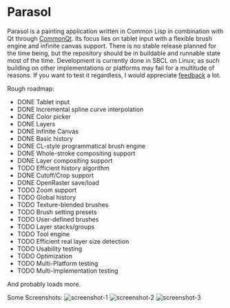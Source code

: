 Parasol
=======

Parasol is a painting application written in Common Lisp in combination with Qt through [CommonQt](http://common-lisp.net/project/commonqt/). Its focus lies on tablet input with a flexible brush engine and infinite canvas support. There is no stable release planned for the time being, but the repository should be in buildable and runnable state most of the time. Development is currently done in SBCL on Linux; as such building on other implementations or platforms may fail for a multitude of reasons. If you want to test it regardless, I would appreciate [feedback](https://github.com/Shinmera/parasol/issues) a lot.

Rough roadmap:

 * DONE Tablet input
 * DONE Incremental spline curve interpolation
 * DONE Color picker
 * DONE Layers
 * DONE Infinite Canvas
 * DONE Basic history
 * DONE CL-style programmatical brush engine
 * DONE Whole-stroke compositing support
 * DONE Layer compositing support
 * TODO Efficient history algorithm
 * DONE Cutoff/Crop support
 * DONE OpenRaster save/load
 * TODO Zoom support
 * TODO Global history
 * TODO Texture-blended brushes
 * TODO Brush setting presets
 * TODO User-defined brushes
 * TODO Layer stacks/groups
 * TODO Tool engine
 * TODO Efficient real layer size detection
 * TODO Usability testing
 * TODO Optimization
 * TODO Multi-Platform testing
 * TODO Multi-Implementation testing
 
And probably loads more.

Some Screenshots:
![screenshot-1](http://33.media.tumblr.com/67f4819cc504af01d2b499fcb2c17a14/tumblr_n6x6vqNcWj1qgi4tso1_1280.png)
![screenshot-2](http://shinmera.tymoon.eu/public/screenshot-2014.06.13-21:10:30.png)
![screenshot-3](http://33.media.tumblr.com/4319b5308519895ff48f81985f0364a3/tumblr_n7yafz479W1qgi4tso1_1280.png)
